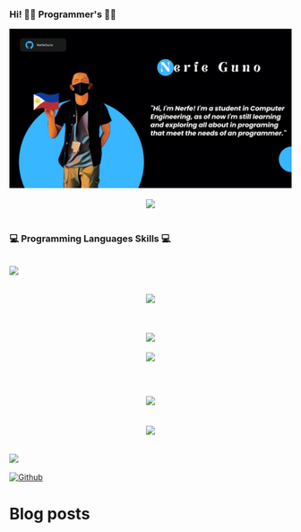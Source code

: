 ### Hi! 👨‍💻 Programmer's 👨‍💻

<p align="center">
<img src="https://github.com/NerfeGuns/NerfeGuns/blob/4d7cd4b59bbde42596d304268c342f31979cc517/Banner.jpg" width=“100%”>
<br /><br />

<image src="https://gpvc.arturio.dev/NerfeGuns"> 
<br><br>
</p>
  
### :computer: Programming Languages Skills :computer:
<br />
<div align="center">
<div style="display:flex;">
<img src="https://skillicons.dev/icons?i=java,c,cpp,python,flask,git&theme=dark&perline=8" />
</div>
</div>
<br />
<br>

<div align="center">
<image src="https://metrics.lecoq.io/NerfeGuns"> 
<br>
</div>
<br>
<br>

<p align="center"> 
<img align="center" height="170px" src="https://github-readme-stats.vercel.app/api?username=NerfeGuns&?count_private=true&show_icons=true&theme=chartreuse-dark&background=0D233F" />
 <br/><br/>
<img align="center" src="https://github-readme-stats.vercel.app/api/top-langs/?username=NerfeGuns&hide=html,css,scss&langs_count=15&layout=compact&theme=chartreuse-dark&background=0D233F" width="400px" />
</p>
  
 <br><br>
 <div align="center">
   <img src="https://wakatime.com/share/@NerfeGuns/9925b951-9375-45a3-a88e-8e6f440addd7.svg" width="500">
  </div>
  <br><br>
<div align="center">
<image src="https://streak-stats.demolab.com?user=NerfeGuns&theme=highcontrast&hide_border=true&border_radius=80&background=0D233F&border=FFFFFF&stroke=03FF00&ring=00FF12&fire=FF0000&currStreakNum=00DD28&sideNums=41F9FF&currStreakLabel=F8FF24&sideLabels=FFFFFF" width="500">
<br><br> 
</div>

![](https://visitor-badge.laobi.icu/badge?page_id=NerfeGuns.NerfeGuns)

[![Github](https://img.shields.io/github/followers/NerfeGuns?label=Follow&style=social)](https://github.com/NerfeGuns)

# Blog posts
<!-- BLOG-POST-LIST:START -->
<!-- BLOG-POST-LIST:END -->

